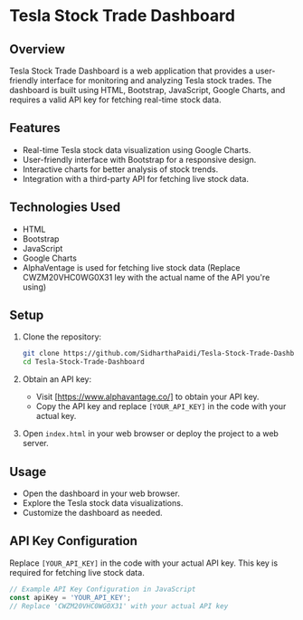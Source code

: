 # Tesla Stock Trade Dashboard

## Overview

Tesla Stock Trade Dashboard is a web application that provides a user-friendly interface for monitoring and analyzing Tesla stock trades. The dashboard is built using HTML, Bootstrap, JavaScript, Google Charts, and requires a valid API key for fetching real-time stock data.

## Features

- Real-time Tesla stock data visualization using Google Charts.
- User-friendly interface with Bootstrap for a responsive design.
- Interactive charts for better analysis of stock trends.
- Integration with a third-party API for fetching live stock data.

## Technologies Used

- HTML
- Bootstrap
- JavaScript
- Google Charts
- AlphaVentage is used for fetching live stock data (Replace CWZM20VHC0WG0X31 ley with the actual name of the API you're using)

## Setup

1. Clone the repository:

    ```bash
    git clone https://github.com/SidharthaPaidi/Tesla-Stock-Trade-Dashboard.git
    cd Tesla-Stock-Trade-Dashboard
    ```

2. Obtain an API key:

    - Visit [https://www.alphavantage.co/] to obtain your API key.
    - Copy the API key and replace `[YOUR_API_KEY]` in the code with your actual key.

3. Open `index.html` in your web browser or deploy the project to a web server.

## Usage

- Open the dashboard in your web browser.
- Explore the Tesla stock data visualizations.
- Customize the dashboard as needed.

## API Key Configuration

Replace `[YOUR_API_KEY]` in the code with your actual API key. This key is required for fetching live stock data.

```javascript
// Example API Key Configuration in JavaScript
const apiKey = 'YOUR_API_KEY';
// Replace 'CWZM20VHC0WG0X31' with your actual API key
